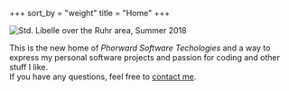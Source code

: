 +++
sort_by = "weight"
title = "Home"
+++

<img src="/libelle-north.jpg" title="Std. Libelle over the Ruhr area, Summer 2018">

This is the new home of *Phorward Software Techologies* and a way to express my personal software projects and passion for coding and other stuff I like.<br>
If you have any questions, feel free to <a href="/contact">contact me</a>.
